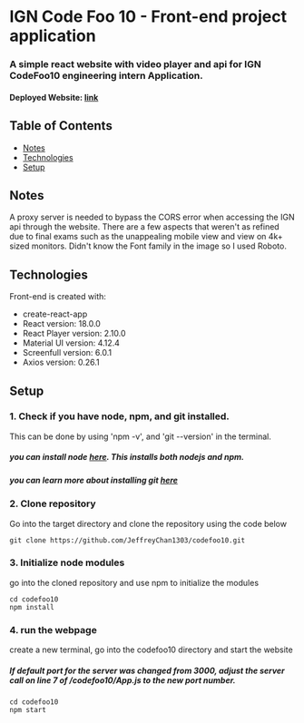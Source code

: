 # IGN Code Foo 10 - Front-end project application

### A simple react website with video player and api for IGN CodeFoo10 engineering  intern Application.

#### Deployed Website: [link](https://jeffreychancodefoo2022.netlify.app/)

## Table of Contents
* [Notes](#Notes)
* [Technologies](#technologies)
* [Setup](#setup)
## Notes

A proxy server is needed to bypass the CORS error when accessing the IGN api through the website. There are a few aspects that weren't as refined due to final exams such as the unappealing mobile view and view on 4k+ sized monitors. Didn't know the Font family in the image so I used Roboto.

## Technologies
Front-end is created with: 
* create-react-app
* React version: 18.0.0
* React Player version: 2.10.0
* Material UI version: 4.12.4
* Screenfull version: 6.0.1
* Axios version: 0.26.1

## Setup

### 1. Check if you have node, npm, and git installed.
This can be done by using 'npm -v', and 'git --version' in the terminal.
##### you can install node [here](https://nodejs.org). This installs both nodejs and npm.
##### you can learn more about installing git [here](https://git-scm.com)

### 2. Clone repository
Go into the target directory and clone the repository using the code below
```
git clone https://github.com/JeffreyChan1303/codefoo10.git
```
### 3. Initialize node modules
go into the cloned repository and use npm to initialize the modules
```
cd codefoo10
npm install
```
### 4. run the webpage
create a new terminal, go into the codefoo10 directory and start the website
##### *If default port for the server was changed from 3000, adjust the server call on line 7 of /codefoo10/App.js to the new port number.*
```
cd codefoo10
npm start
```


